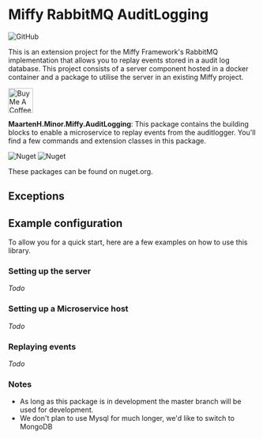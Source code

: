 # Miffy RabbitMQ AuditLogging

![GitHub](https://img.shields.io/github/license/survivorbat/miffy-auditlogger)

This is an extension project for the Miffy Framework's RabbitMQ implementation that allows you to replay events stored in
a audit log database. This project consists of a server component hosted in a docker container
and a package to utilise the server in an existing Miffy project.

<a href="https://www.buymeacoffee.com/MaartenH" target="_blank"><img src="https://cdn.buymeacoffee.com/buttons/default-red.png" height="50" widt="216" alt="Buy Me A Coffee" ></a>

**MaartenH.Minor.Miffy.AuditLogging**:
This package contains the building blocks to enable a microservice to replay events from the auditlogger.
You'll find a few commands and extension classes in this package.

![Nuget](https://img.shields.io/nuget/v/MaartenH.Minor.Miffy.AuditLogging)
![Nuget](https://img.shields.io/nuget/dt/MaartenH.Minor.Miffy.AuditLogging)

These packages can be found on nuget.org.

## Exceptions

## Example configuration

To allow you for a quick start, here are a few examples on how to use this library.

### Setting up the server

_Todo_

### Setting up a Microservice host

_Todo_

### Replaying events

_Todo_

### Notes

- As long as this package is in development the master branch will be used for development.
- We don't plan to use Mysql for much longer, we'd like to switch to MongoDB

